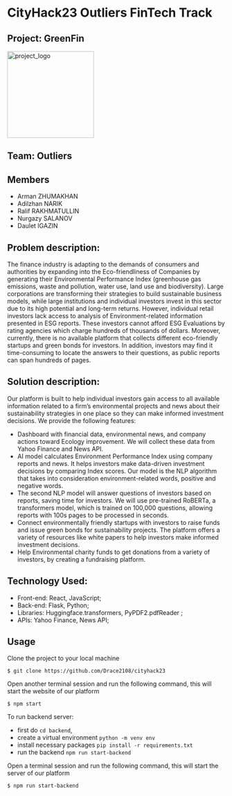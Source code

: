 # CityHack23 Outliers FinTech Track
## Project: GreenFin

<img src="https://user-images.githubusercontent.com/51944593/151665117-0d58be0c-e784-444e-b093-a4e299b1a6e8.png" width="200" alt="project_logo"/>
  
## Team: Outliers 
## Members
- Arman ZHUMAKHAN
- Adilzhan NARIK
- Ralif RAKHMATULLIN
- Nurgazy SALANOV
- Daulet IGAZIN

## Problem description:
The finance industry is adapting to the demands of consumers and authorities by expanding into the Eco-friendliness of Companies by generating their Environmental Performance Index (greenhouse gas emissions, waste and pollution, water use, land use and biodiversity). Large corporations are transforming their strategies to build sustainable business models, while large institutions and individual investors invest in this sector due to its high potential and long-term returns. However, individual retail investors lack access to analysis of Environment-related information presented in ESG reports. These investors cannot afford ESG Evaluations by rating agencies which charge hundreds of thousands of dollars. Moreover, currently, there is no available platform that collects different eco-friendly startups and green bonds for investors. In addition, investors may find it time-consuming to locate the answers to their questions, as public reports can span hundreds of pages.

## Solution description:
Our platform is built to help individual investors gain access to all available information related to a firm’s environmental projects and news about their sustainability strategies in one place so they can make informed investment decisions. We provide the following features:
- Dashboard with financial data, environmental news, and company actions toward Ecology improvement. We will collect these data from Yahoo Finance and News API. 
- AI model calculates Environment Performance Index using company reports and news. It helps investors make data-driven investment decisions by comparing Index scores. Our model is the NLP algorithm that takes into consideration environment-related words, positive and negative words. 
- The second NLP model will answer questions of investors based on reports, saving time for investors. We will use pre-trained RoBERTa, a transformers model, which is trained on 100,000 questions, allowing reports with 100s pages to be processed in seconds.
- Connect environmentally friendly startups with investors to raise funds and issue green bonds for sustainability projects. The platform offers a variety of resources like white papers to help investors make informed investment decisions.
- Help Environmental charity funds to get donations from a variety of investors, by creating a fundraising platform.

## Technology Used: 
- Front-end: React, JavaScript; 
- Back-end: Flask, Python; 
- Libraries: Huggingface.transformers, PyPDF2.pdfReader ;
- APIs: Yahoo Finance, News API;


## Usage
Clone the project to your local machine
```
$ git clone https://github.com/Drace2108/cityhack23
```

Open another terminal session and run the following command, this will start the website of our platform
```
$ npm start
```

To run backend server:
- first do `cd backend`, 
- create a virtual environment `python -m venv env`
- install necessary packages `pip install -r requirements.txt`
- run the backend `npm run start-backend`


Open a terminal session and run the following command, this will start the server of our platform
```
$ npm run start-backend
```


